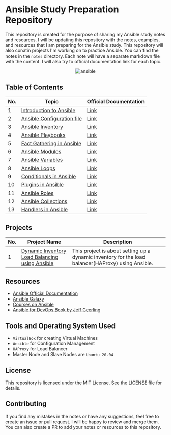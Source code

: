# Ansible Study Preparation Repository

This repository is created for the purpose of sharing my Ansible study notes and resources. I will be updating this repository with the notes, examples, and resources that I am preparing for the Ansible study. This repository will also conatin projects I'm working on to practice Ansible. You can find the notes in the `notes` directory. Each note will have a separate markdown file with the content. I will also try to official documentation link for each topic.

<p align="center">
    <img src="https://github.com/mathesh-me/ansible-study-guide/assets/144098846/62f4fb93-31a4-4ece-9583-1d5c8289779a" alt="ansible" />
</p>



## Table of Contents

| No. | Topic                                                                 | Official Documentation |
|-----|----------------------------------------------------------------------|------------------------|
| 1   | [Introduction to Ansible](notes/ansible.md)                     | [Link](https://docs.ansible.com/ansible/latest/user_guide/index.html) |
| 2   | [Ansible Configuration file](notes/configuration-file.md)            | [Link](https://docs.ansible.com/ansible/latest/reference_appendices/config.html) |
| 3   | [Ansible Inventory](notes/inventory.md)                              | [Link](https://docs.ansible.com/ansible/latest/user_guide/intro_inventory.html) |
| 4   | [Ansible Playbooks](notes/playbook.md)                              | [Link](https://docs.ansible.com/ansible/latest/user_guide/playbooks.html) |
| 5   | [Fact Gathering in Ansible](notes/facts.md)                          | [Link](https://docs.ansible.com/ansible/latest/user_guide/playbooks_vars_facts.html) |
| 6   | [Ansible Modules](notes/modules.md)                                  | [Link](https://docs.ansible.com/ansible/latest/collections/ansible/builtin/index.html) |
| 7   | [Ansible Variables](notes/variables.md)                              | [Link](https://docs.ansible.com/ansible/latest/user_guide/playbooks_variables.html) |
| 8   | [Ansible Loops](notes/loops.md)                                      | [Link](https://docs.ansible.com/ansible/latest/user_guide/playbooks_loops.html) |
| 9   | [Conditionals in Ansible](notes/conditionals.md)                      | [Link](https://docs.ansible.com/ansible/latest/user_guide/playbooks_conditionals.html) |
| 10   | [Plugins in Ansible](notes/plugins.md)                                | [Link](https://docs.ansible.com/ansible/latest/plugins/plugins.html) |
| 11   | [Ansible Roles](notes/roles.md)                                      | [Link](https://docs.ansible.com/ansible/latest/user_guide/playbooks_reuse_roles.html) |
| 12  | [Ansible Collections](notes/collections.md)                          | [Link](https://docs.ansible.com/ansible/latest/user_guide/collections_using.html) |
| 13  | [Handlers in Ansible](notes/handlers.md)                              | [Link](https://docs.ansible.com/ansible/latest/user_guide/playbooks_intro.html#handlers-running-operations-on-change) |

## Projects

| No. | Project Name                                                                 | Description |
|-----|------------------------------------------------------------------------------|-------------|
| 1   | [Dynamic Inventory Load Balancing using Ansible ](https://github.com/mathesh-me/ansible-dynamic-inventory-lb) | This project is about setting up a dynamic inventory for the load balancer(HAProxy) using Ansible. |

## Resources

- [Ansible Official Documentation](https://docs.ansible.com/ansible/latest/user_guide/index.html)
- [Ansible Galaxy](https://galaxy.ansible.com/)
- [Courses on Ansible](https://www.udemy.com/topic/ansible/)
- [Ansible for DevOps Book by Jeff Geerling](https://www.ansiblefordevops.com/)

## Tools and Operating System Used

- `VirtualBox` for creating Virtual Machines
- `Ansible` for Configuration Management
- `HAProxy` for Load Balancer
- Master Node and Slave Nodes are `Ubuntu 20.04`

## License

This repository is licensed under the MIT License. See the [LICENSE](LICENSE) file for details.

## Contributing

If you find any mistakes in the notes or have any suggestions, feel free to create an issue or pull request. I will be happy to review and merge them. You can also create a PR to add your notes or resources to this repository.
